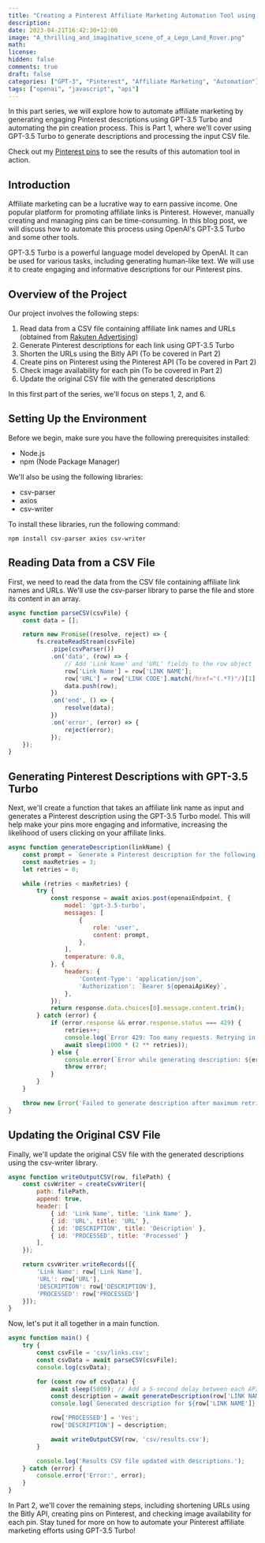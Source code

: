```yaml
---
title: "Creating a Pinterest Affiliate Marketing Automation Tool using GPT-3.5 Turbo (Part 1)"
description: 
date: 2023-04-21T16:42:30+12:00
image: "A_thrilling_and_imaginative_scene_of_a_Lego_Land_Rover.png"
math: 
license: 
hidden: false
comments: true
draft: false
categories: ["GPT-3", "Pinterest", "Affiliate Marketing", "Automation"]
tags: ["openai", "javascript", "api"]
---
```


In this part series, we will explore how to automate affiliate marketing by generating engaging Pinterest descriptions using GPT-3.5 Turbo and automating the pin creation process. This is Part 1, where we'll cover using GPT-3.5 Turbo to generate descriptions and processing the input CSV file.

Check out my [Pinterest pins](https://www.pinterest.nz/ericlhislop/pins/) to see the results of this automation tool in action.


## Introduction

Affiliate marketing can be a lucrative way to earn passive income. One popular platform for promoting affiliate links is Pinterest. However, manually creating and managing pins can be time-consuming. In this blog post, we will discuss how to automate this process using OpenAI's GPT-3.5 Turbo and some other tools.

GPT-3.5 Turbo is a powerful language model developed by OpenAI. It can be used for various tasks, including generating human-like text. We will use it to create engaging and informative descriptions for our Pinterest pins.

## Overview of the Project

Our project involves the following steps:

1. Read data from a CSV file containing affiliate link names and URLs (obtained from [Rakuten Advertising](https://rakutenadvertising.com/))
2. Generate Pinterest descriptions for each link using GPT-3.5 Turbo
3. Shorten the URLs using the Bitly API (To be covered in Part 2)
4. Create pins on Pinterest using the Pinterest API (To be covered in Part 2)
5. Check image availability for each pin (To be covered in Part 2)
6. Update the original CSV file with the generated descriptions

In this first part of the series, we'll focus on steps 1, 2, and 6.

## Setting Up the Environment

Before we begin, make sure you have the following prerequisites installed:

- Node.js
- npm (Node Package Manager)

We'll also be using the following libraries:

- csv-parser
- axios
- csv-writer

To install these libraries, run the following command:

`npm install csv-parser axios csv-writer`


## Reading Data from a CSV File

First, we need to read the data from the CSV file containing affiliate link names and URLs. We'll use the csv-parser library to parse the file and store its content in an array.

```javascript
async function parseCSV(csvFile) {
    const data = [];

    return new Promise((resolve, reject) => {
        fs.createReadStream(csvFile)
            .pipe(csvParser())
            .on('data', (row) => {
                // Add 'Link Name' and 'URL' fields to the row object
                row['Link Name'] = row['LINK NAME'];
                row['URL'] = row['LINK CODE'].match(/href="(.*?)"/)[1];
                data.push(row);
            })
            .on('end', () => {
                resolve(data);
            })
            .on('error', (error) => {
                reject(error);
            });
    });
}
```

## Generating Pinterest Descriptions with GPT-3.5 Turbo

Next, we'll create a function that takes an affiliate link name as input and generates a Pinterest description using the GPT-3.5 Turbo model. This will help make your pins more engaging and informative, increasing the likelihood of users clicking on your affiliate links.

```javascript
async function generateDescription(linkName) {
    const prompt = `Generate a Pinterest description for the following link name: "${linkName}". The description should be engaging and informative, suitable for a Pinterest pin.`;
    const maxRetries = 3;
    let retries = 0;

    while (retries < maxRetries) {
        try {
            const response = await axios.post(openaiEndpoint, {
                model: 'gpt-3.5-turbo',
                messages: [
                    {
                        role: 'user',
                        content: prompt,
                    },
                ],
                temperature: 0.8,
            }, {
                headers: {
                    'Content-Type': 'application/json',
                    'Authorization': `Bearer ${openaiApiKey}`,
                },
            });
            return response.data.choices[0].message.content.trim();
        } catch (error) {
            if (error.response && error.response.status === 429) {
                retries++;
                console.log(`Error 429: Too many requests. Retrying in ${2 ** retries} seconds...`);
                await sleep(1000 * (2 ** retries));
            } else {
                console.error(`Error while generating description: ${error}`);
                throw error;
            }
        }
    }

    throw new Error('Failed to generate description after maximum retries.');
}
```

## Updating the Original CSV File

Finally, we'll update the original CSV file with the generated descriptions using the csv-writer library.

```javascript
async function writeOutputCSV(row, filePath) {
    const csvWriter = createCsvWriter({
        path: filePath,
        append: true,
        header: [
            { id: 'Link Name', title: 'Link Name' },
            { id: 'URL', title: 'URL' },
            { id: 'DESCRIPTION', title: 'Description' },
            { id: 'PROCESSED', title: 'Processed' }
        ],
    });

    return csvWriter.writeRecords([{
        'Link Name': row['Link Name'],
        'URL': row['URL'],
        'DESCRIPTION': row['DESCRIPTION'],
        'PROCESSED': row['PROCESSED']
    }]);
}
```

Now, let's put it all together in a main function.

```javascript
async function main() {
    try {
        const csvFile = 'csv/links.csv';
        const csvData = await parseCSV(csvFile);
        console.log(csvData);

        for (const row of csvData) {
            await sleep(5000); // Add a 5-second delay between each API call
            const description = await generateDescription(row['LINK NAME']);
            console.log(`Generated description for ${row['LINK NAME']}: ${description}`);

            row['PROCESSED'] = 'Yes';
            row['DESCRIPTION'] = description;

            await writeOutputCSV(row, 'csv/results.csv');
        }

        console.log('Results CSV file updated with descriptions.');
    } catch (error) {
        console.error('Error:', error);
    }
}
```

In Part 2, we'll cover the remaining steps, including shortening URLs using the Bitly API, creating pins on Pinterest, and checking image availability for each pin. Stay tuned for more on how to automate your Pinterest affiliate marketing efforts using GPT-3.5 Turbo!

